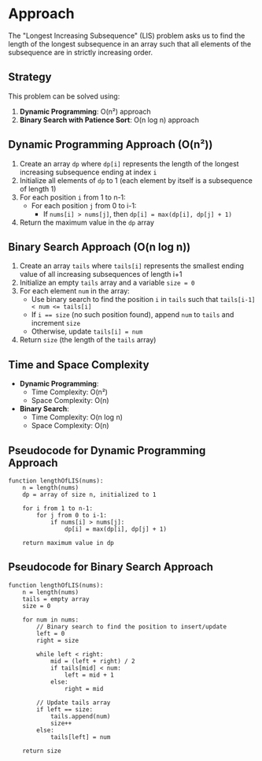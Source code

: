 # Approach

The "Longest Increasing Subsequence" (LIS) problem asks us to find the length of the longest subsequence in an array such that all elements of the subsequence are in strictly increasing order.

## Strategy

This problem can be solved using:
1. **Dynamic Programming**: O(n²) approach
2. **Binary Search with Patience Sort**: O(n log n) approach

## Dynamic Programming Approach (O(n²))
1. Create an array `dp` where `dp[i]` represents the length of the longest increasing subsequence ending at index `i`
2. Initialize all elements of `dp` to 1 (each element by itself is a subsequence of length 1)
3. For each position `i` from 1 to n-1:
   - For each position `j` from 0 to i-1:
     - If `nums[i] > nums[j]`, then `dp[i] = max(dp[i], dp[j] + 1)`
4. Return the maximum value in the `dp` array

## Binary Search Approach (O(n log n))
1. Create an array `tails` where `tails[i]` represents the smallest ending value of all increasing subsequences of length i+1
2. Initialize an empty `tails` array and a variable `size = 0`
3. For each element `num` in the array:
   - Use binary search to find the position `i` in `tails` such that `tails[i-1] < num <= tails[i]`
   - If `i == size` (no such position found), append `num` to `tails` and increment `size`
   - Otherwise, update `tails[i] = num`
4. Return `size` (the length of the `tails` array)

## Time and Space Complexity
- **Dynamic Programming**:
  - Time Complexity: O(n²)
  - Space Complexity: O(n)
- **Binary Search**:
  - Time Complexity: O(n log n)
  - Space Complexity: O(n)

## Pseudocode for Dynamic Programming Approach
```
function lengthOfLIS(nums):
    n = length(nums)
    dp = array of size n, initialized to 1
    
    for i from 1 to n-1:
        for j from 0 to i-1:
            if nums[i] > nums[j]:
                dp[i] = max(dp[i], dp[j] + 1)
    
    return maximum value in dp
```

## Pseudocode for Binary Search Approach
```
function lengthOfLIS(nums):
    n = length(nums)
    tails = empty array
    size = 0
    
    for num in nums:
        // Binary search to find the position to insert/update
        left = 0
        right = size
        
        while left < right:
            mid = (left + right) / 2
            if tails[mid] < num:
                left = mid + 1
            else:
                right = mid
        
        // Update tails array
        if left == size:
            tails.append(num)
            size++
        else:
            tails[left] = num
    
    return size
```

